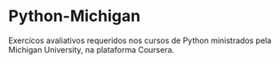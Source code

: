 # Python-Michigan
Exercícos avaliativos requeridos nos cursos de Python ministrados pela Michigan University, na plataforma Coursera.
